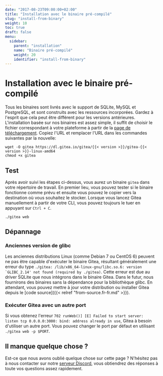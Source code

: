 ```yaml
---
date: "2017-08-23T09:00:00+02:00"
title: "Installation avec le binaire pré-compilé"
slug: "install-from-binary"
weight: 10
toc: true
draft: false
menu:
  sidebar:
    parent: "installation"
    name: "Binaire pré-compilé"
    weight: 20
    identifier: "install-from-binary"
---
```


# Installation avec le binaire pré-compilé

Tous les binaires sont livrés avec le support de SQLite, MySQL et PostgreSQL, et sont construits avec les ressources incorporées. Gardez à l'esprit que cela peut être différent pour les versions antérieures. L'installation basée sur nos binaires est assez simple, il suffit de choisir le fichier correspondant à votre plateforme à partir de la [page de téléchargement](https://dl.gitea.io/gitea). Copiez l'URL et remplacer l'URL dans les commandes suivantes par la nouvelle:

```
wget -O gitea https://dl.gitea.io/gitea/{{< version >}}/gitea-{{< version >}}-linux-amd64
chmod +x gitea
```

## Test

Après avoir suivi les étapes ci-dessus, vous aurez un binaire `gitea` dans votre répertoire de travail. En premier lieu, vous pouvez tester si le binaire fonctionne comme prévu et ensuite vous pouvez le copier vers la destination où vous souhaitez le stocker. Lorsque vous lancez Gitea manuellement à partir de votre CLI, vous pouvez toujours le tuer en appuyant sur `Ctrl + C`.

```
./gitea web
```

## Dépannage

### Anciennes version de glibc

Les anciennes distributions Linux (comme Debian 7 ou CentOS 6) peuvent ne pas être capable d'exécuter le binaire Gitea, résultant généralement une erreur du type ```./gitea: /lib/x86_64-linux-gnu/libc.so.6: version `GLIBC_2.14' not found (required by ./gitea)```. Cette erreur est due au driver SQLite que nous intégrons dans le binaire Gitea. Dans le futur, nous fournirons des binaires sans la dépendance pour la bibliothèque glibc. En attendant, vous pouvez mettre à jour votre distribution ou installer Gitea depuis le [code source]({{< relref "from-source.fr-fr.md" >}}).

### Exécuter Gitea avec un autre port

Si vous obtenez l'erreur `702 runWeb()] [E] Failed to start server: listen tcp 0.0.0.0:3000: bind: address already in use`, Gitea à besoin d'utiliser un autre port. Vous pouvez changer le port par défaut en utilisant `./gitea web -p $PORT`.

## Il manque quelque chose ?

Est-ce que nous avons oublié quelque chose sur cette page ? N'hésitez pas à nous contacter sur notre [serveur Discord](https://discord.gg/Gitea), vous obtiendrez des réponses à toute vos questions assez rapidement.
